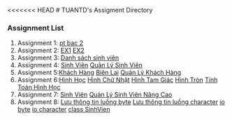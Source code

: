 <<<<<<< HEAD
﻿# TUANTD's Assigment Directory

### Assignment List

1. Assignment 1: [pt bac 2](https://github.com/FASTTRACKSE/FFSE1703.JavaCore/blob/master/Assignments/TUANTD/ex1/src/Assignment1/giaiptbac2.java)
2. Assignment 2: [EX1](https://github.com/FASTTRACKSE/FFSE1703.JavaCore/blob/master/Assignments/TUANTD/Ex2/src/Assignment2/baitap1.java)
                 [EX2](https://github.com/FASTTRACKSE/FFSE1703.JavaCore/blob/master/Assignments/TUANTD/Ex2/src/Assignment2/baitap2.java)
3. Assignment 3: [Danh sách sinh viên](https://github.com/FASTTRACKSE/FFSE1703.JavaCore/blob/master/Assignments/TUANTD/EX3/src/fasttrack/edu/vn/practices/Assignment3.java)  
4. Assignment 4: [Sinh Viên](https://github.com/FASTTRACKSE/FFSE1703.JavaCore/blob/master/Assignments/TUANTD/MyCar/src/fasttrack/edu/vn/practices/DanhSachSV.java)
                 [Quản Lý Sinh Viên](https://github.com/FASTTRACKSE/FFSE1703.JavaCore/blob/master/Assignments/TUANTD/MyCar/src/fasttrack/edu/vn/practices/QLSinhVi%C3%AAn.java)
5. Assignment 5:[Khách Hàng](https://github.com/FASTTRACKSE/FFSE1703.JavaCore/blob/master/Assignments/TUANTD/Assignment5/src/ffse1703/javacore/qltiendien/model/KhachHang.java)
                [Biên Lai](https://github.com/FASTTRACKSE/FFSE1703.JavaCore/blob/master/Assignments/TUANTD/Assignment5/src/ffse1703/javacore/qltiendien/model/BienLai.java)
                [Quản Lý Khách Hàng](https://github.com/FASTTRACKSE/FFSE1703.JavaCore/blob/master/Assignments/TUANTD/Assignment5/src/ffse1703/javacore/qltiendien/main/QuanLyKhachHang.java)
5. Assignment 6:[Hình Học](https://github.com/FASTTRACKSE/FFSE1703.JavaCore/blob/master/Assignments/TUANTD/Assignment6/src/ffse1703/edu/vn/model/HinhHoc.java)
                [Hình Chữ Nhật](https://github.com/FASTTRACKSE/FFSE1703.JavaCore/blob/master/Assignments/TUANTD/Assignment6/src/ffse1703/edu/vn/model/HinhChuNhat.java)
                [Hình Tam Giác](https://github.com/FASTTRACKSE/FFSE1703.JavaCore/blob/master/Assignments/TUANTD/Assignment6/src/ffse1703/edu/vn/model/HinhTamGiac.java)
                [Hình Tròn](https://github.com/FASTTRACKSE/FFSE1703.JavaCore/blob/master/Assignments/TUANTD/Assignment6/src/ffse1703/edu/vn/model/HinhTron.java)
                [Tính Toán Hình Học](https://github.com/FASTTRACKSE/FFSE1703.JavaCore/blob/master/Assignments/TUANTD/Assignment6/src/ffse1703/edu/vn/main/QuanLyHinhHoc.java)
6. Assignment 7: [Sinh Viên](https://github.com/FASTTRACKSE/FFSE1703.JavaCore/blob/master/Assignments/TUANTD/MyCar/src/fasttrack/edu/vn/practices/DanhSachSV.java)
                 [Quản Lý Sinh Viên Nâng Cao](https://github.com/FASTTRACKSE/FFSE1703.JavaCore/blob/master/Assignments/TUANTD/MyCar/src/fasttrack/edu/vn/practices/QLSinhVi%C3%AAn.java)
7. Assignment 8: [Lưu thông tin luồng byte](https://github.com/FASTTRACKSE/FFSE1703.JavaCore/blob/master/Assignments/TUANTD/Assignment7/src/ffse1703/main/QuanLySinhVien.java   )
                 [Lưu thông tin luồng character](                                                                https://github.com/FASTTRACKSE/FFSE1703.JavaCore/blob/master/Assignments/TUANTD/Assignment7/src/ffse1703/main/QuanLySinhVienText.java     )
                 [io byte](https://github.com/FASTTRACKSE/FFSE1703.JavaCore/blob/master/Assignments/TUANTD/Assignment7/src/ffse1703/io/SerializeFileFactory.java)
                 [io character](https://github.com/FASTTRACKSE/FFSE1703.JavaCore/blob/master/Assignments/TUANTD/Assignment7/src/ffse1703/io/TextFileFactory.java)
                 [class SinhVien](https://github.com/FASTTRACKSE/FFSE1703.JavaCore/blob/master/Assignments/TUANTD/Assignment7/src/ffse1703/model/SinhVien.java)
